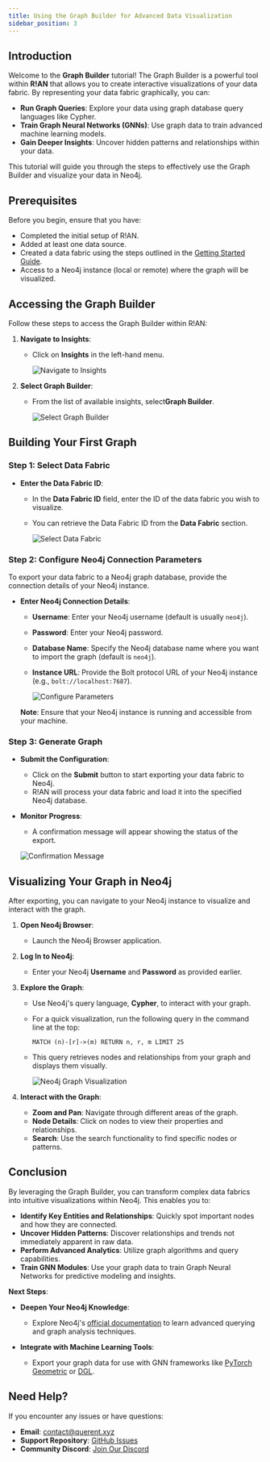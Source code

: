 ```yaml
---
title: Using the Graph Builder for Advanced Data Visualization
sidebar_position: 3
---
```



## Introduction

Welcome to the **Graph Builder** tutorial! The Graph Builder is a powerful tool within **R!AN** that allows you to create interactive visualizations of your data fabric. By representing your data fabric graphically, you can:

- **Run Graph Queries**: Explore your data using graph database query languages like Cypher.
- **Train Graph Neural Networks (GNNs)**: Use graph data to train advanced machine learning models.
- **Gain Deeper Insights**: Uncover hidden patterns and relationships within your data.

This tutorial will guide you through the steps to effectively use the Graph Builder and visualize your data in Neo4j.

## **Prerequisites**

Before you begin, ensure that you have:

- Completed the initial setup of R!AN.
- Added at least one data source.
- Created a data fabric using the steps outlined in the [Getting Started Guide](../get-started/standalone_application_guide.md).
- Access to a Neo4j instance (local or remote) where the graph will be visualized.

## **Accessing the Graph Builder**

Follow these steps to access the Graph Builder within R!AN:

1. **Navigate to Insights**:

   - Click on **Insights** in the left-hand menu.

     ![Navigate to Insights](../assets/get-started/example/insights_full_view.png)

2. **Select Graph Builder**:

   - From the list of available insights, select**Graph Builder**.

     ![Select Graph Builder](../assets/get-started/graph-builder/gb_1.png)

## Building Your First Graph

### Step 1: Select Data Fabric

- **Enter the Data Fabric ID**:

  - In the **Data Fabric ID** field, enter the ID of the data fabric you wish to visualize.
  - You can retrieve the Data Fabric ID from the **Data Fabric** section.

    ![Select Data Fabric](../assets/get-started/graph-builder/gb_2.png)

### Step 2: Configure Neo4j Connection Parameters

To export your data fabric to a Neo4j graph database, provide the connection details of your Neo4j instance.

- **Enter Neo4j Connection Details**:

  - **Username**: Enter your Neo4j username (default is usually `neo4j`).
  - **Password**: Enter your Neo4j password.
  - **Database Name**: Specify the Neo4j database name where you want to import the graph (default is `neo4j`).
  - **Instance URL**: Provide the Bolt protocol URL of your Neo4j instance (e.g., `bolt://localhost:7687`).

    ![Configure Parameters](../assets/get-started/graph-builder/gb_6.png)

  **Note**: Ensure that your Neo4j instance is running and accessible from your machine.

### Step 3: Generate Graph

- **Submit the Configuration**:

  - Click on the **Submit** button to start exporting your data fabric to Neo4j.
  - R!AN will process your data fabric and load it into the specified Neo4j database.

- **Monitor Progress**:

  - A confirmation message will appear showing the status of the export.

  ![Confirmation Message](../assets/get-started/graph-builder/gb_5.png)

## Visualizing Your Graph in Neo4j

After exporting, you can navigate to your Neo4j instance to visualize and interact with the graph.

1. **Open Neo4j Browser**:

   - Launch the Neo4j Browser application.

2. **Log In to Neo4j**:

   - Enter your Neo4j **Username** and **Password** as provided earlier.

3. **Explore the Graph**:

   - Use Neo4j's query language, **Cypher**, to interact with your graph.
   - For a quick visualization, run the following query in the command line at the top:

     ```cypher
     MATCH (n)-[r]->(m) RETURN n, r, m LIMIT 25
     ```

   - This query retrieves nodes and relationships from your graph and displays them visually.

     ![Neo4j Graph Visualization](../assets/get-started/graph-builder/gb_4.png)

4. **Interact with the Graph**:

   - **Zoom and Pan**: Navigate through different areas of the graph.
   - **Node Details**: Click on nodes to view their properties and relationships.
   - **Search**: Use the search functionality to find specific nodes or patterns.


## Conclusion

By leveraging the Graph Builder, you can transform complex data fabrics into intuitive visualizations within Neo4j. This enables you to:

- **Identify Key Entities and Relationships**: Quickly spot important nodes and how they are connected.
- **Uncover Hidden Patterns**: Discover relationships and trends not immediately apparent in raw data.
- **Perform Advanced Analytics**: Utilize graph algorithms and query capabilities.
- **Train GNN Modules**: Use your graph data to train Graph Neural Networks for predictive modeling and insights.


**Next Steps**:

- **Deepen Your Neo4j Knowledge**:

  - Explore Neo4j's [official documentation](https://neo4j.com/docs/) to learn advanced querying and graph analysis techniques.

- **Integrate with Machine Learning Tools**:

  - Export your graph data for use with GNN frameworks like [PyTorch Geometric](https://pytorch-geometric.readthedocs.io/) or [DGL](https://www.dgl.ai/).


## Need Help?

If you encounter any issues or have questions:

- **Email**: [contact@querent.xyz](mailto:contact@querent.xyz)
- **Support Repository**: [GitHub Issues](https://github.com/Querent-ai/support/issues)
- **Community Discord**: [Join Our Discord](https://discord.gg/3fVAVmZXyh)

